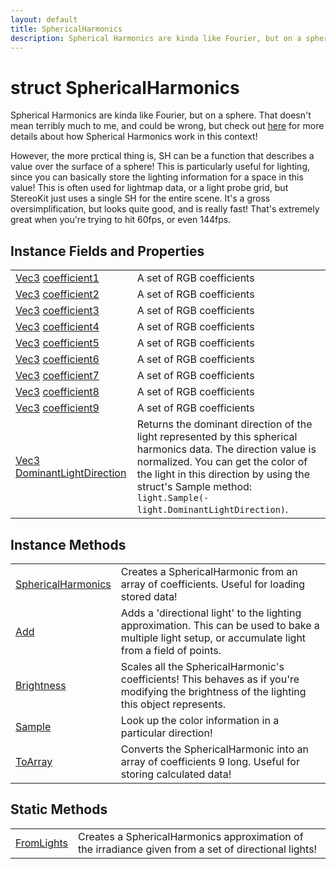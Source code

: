 ```yaml
---
layout: default
title: SphericalHarmonics
description: Spherical Harmonics are kinda like Fourier, but on a sphere. That doesn't mean terribly much to me, and could be wrong, but check out [here](http.//www.ppsloan.org/publications/StupidSH36.pdf) for more details about how Spherical Harmonics work in this context!  However, the more prctical thing is, SH can be a function that describes a value over the surface of a sphere! This is particularly useful for lighting, since you can basically store the lighting information for a space in this value! This is often used for lightmap data, or a light probe grid, but StereoKit just uses a single SH for the entire scene. It's a gross oversimplification, but looks quite good, and is really fast! That's extremely great when you're trying to hit 60fps, or even 144fps.
---
```

# struct SphericalHarmonics

Spherical Harmonics are kinda like Fourier, but on a sphere.
That doesn't mean terribly much to me, and could be wrong, but check
out [here](http://www.ppsloan.org/publications/StupidSH36.pdf) for
more details about how Spherical Harmonics work in this context!

However, the more prctical thing is, SH can be a function that
describes a value over the surface of a sphere! This is particularly
useful for lighting, since you can basically store the lighting
information for a space in this value! This is often used for
lightmap data, or a light probe grid, but StereoKit just uses a
single SH for the entire scene. It's a gross oversimplification, but
looks quite good, and is really fast! That's extremely great when
you're trying to hit 60fps, or even 144fps.

## Instance Fields and Properties

|  |  |
|--|--|
|[Vec3]({{site.url}}/Pages/StereoKit/Vec3.html) [coefficient1]({{site.url}}/Pages/StereoKit/SphericalHarmonics/coefficient1.html)|A set of RGB coefficients|
|[Vec3]({{site.url}}/Pages/StereoKit/Vec3.html) [coefficient2]({{site.url}}/Pages/StereoKit/SphericalHarmonics/coefficient2.html)|A set of RGB coefficients|
|[Vec3]({{site.url}}/Pages/StereoKit/Vec3.html) [coefficient3]({{site.url}}/Pages/StereoKit/SphericalHarmonics/coefficient3.html)|A set of RGB coefficients|
|[Vec3]({{site.url}}/Pages/StereoKit/Vec3.html) [coefficient4]({{site.url}}/Pages/StereoKit/SphericalHarmonics/coefficient4.html)|A set of RGB coefficients|
|[Vec3]({{site.url}}/Pages/StereoKit/Vec3.html) [coefficient5]({{site.url}}/Pages/StereoKit/SphericalHarmonics/coefficient5.html)|A set of RGB coefficients|
|[Vec3]({{site.url}}/Pages/StereoKit/Vec3.html) [coefficient6]({{site.url}}/Pages/StereoKit/SphericalHarmonics/coefficient6.html)|A set of RGB coefficients|
|[Vec3]({{site.url}}/Pages/StereoKit/Vec3.html) [coefficient7]({{site.url}}/Pages/StereoKit/SphericalHarmonics/coefficient7.html)|A set of RGB coefficients|
|[Vec3]({{site.url}}/Pages/StereoKit/Vec3.html) [coefficient8]({{site.url}}/Pages/StereoKit/SphericalHarmonics/coefficient8.html)|A set of RGB coefficients|
|[Vec3]({{site.url}}/Pages/StereoKit/Vec3.html) [coefficient9]({{site.url}}/Pages/StereoKit/SphericalHarmonics/coefficient9.html)|A set of RGB coefficients|
|[Vec3]({{site.url}}/Pages/StereoKit/Vec3.html) [DominantLightDirection]({{site.url}}/Pages/StereoKit/SphericalHarmonics/DominantLightDirection.html)|Returns the dominant direction of the light represented by this spherical harmonics data. The direction value is normalized.  You can get the color of the light in this direction by using the struct's Sample method: `light.Sample(-light.DominantLightDirection)`.|

## Instance Methods

|  |  |
|--|--|
|[SphericalHarmonics]({{site.url}}/Pages/StereoKit/SphericalHarmonics/SphericalHarmonics.html)|Creates a SphericalHarmonic from an array of coefficients. Useful for loading stored data!|
|[Add]({{site.url}}/Pages/StereoKit/SphericalHarmonics/Add.html)|Adds a 'directional light' to the lighting approximation. This can be used to bake a multiple light setup, or accumulate light from a field of points.|
|[Brightness]({{site.url}}/Pages/StereoKit/SphericalHarmonics/Brightness.html)|Scales all the SphericalHarmonic's coefficients! This behaves as if you're modifying the brightness of the lighting this object represents.|
|[Sample]({{site.url}}/Pages/StereoKit/SphericalHarmonics/Sample.html)|Look up the color information in a particular direction!|
|[ToArray]({{site.url}}/Pages/StereoKit/SphericalHarmonics/ToArray.html)|Converts the SphericalHarmonic into an array of coefficients 9 long. Useful for storing calculated data!|

## Static Methods

|  |  |
|--|--|
|[FromLights]({{site.url}}/Pages/StereoKit/SphericalHarmonics/FromLights.html)|Creates a SphericalHarmonics approximation of the irradiance given from a set of directional lights!|
